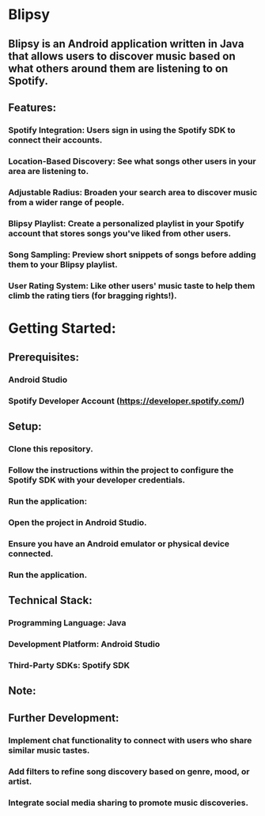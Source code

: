 # Blipsy

## Blipsy is an Android application written in Java that allows users to discover music based on what others around them are listening to on Spotify.

## Features:
### Spotify Integration: Users sign in using the Spotify SDK to connect their accounts.
### Location-Based Discovery: See what songs other users in your area are listening to.
### Adjustable Radius: Broaden your search area to discover music from a wider range of people.
### Blipsy Playlist: Create a personalized playlist in your Spotify account that stores songs you've liked from other users.
### Song Sampling: Preview short snippets of songs before adding them to your Blipsy playlist.
### User Rating System: Like other users' music taste to help them climb the rating tiers (for bragging rights!).

# Getting Started:

## Prerequisites:
### Android Studio
### Spotify Developer Account (https://developer.spotify.com/)

## Setup:
### Clone this repository.
### Follow the instructions within the project to configure the Spotify SDK with your developer credentials.
### Run the application:
### Open the project in Android Studio.
### Ensure you have an Android emulator or physical device connected.
### Run the application.

## Technical Stack:

### Programming Language: Java
### Development Platform: Android Studio
### Third-Party SDKs: Spotify SDK

## Note:

## Further Development:

### Implement chat functionality to connect with users who share similar music tastes.
### Add filters to refine song discovery based on genre, mood, or artist.
### Integrate social media sharing to promote music discoveries.
